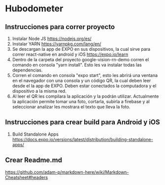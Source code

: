 # Hubodometer

## Instrucciones para correr proyecto 

1. Instalar Node JS https://nodejs.org/es/
2. Instalar YARN https://yarnpkg.com/lang/en/
3. Se descargan la app de EXPO en sus dispositivos,  la cual sirve para correr react-native en android y iOS https://expo.io/learn
4. Dentro de la carpeta del proyecto google-vision-rn-demo corren el comando en consola "yarn install". Esto les va instalar todas las dependencias.
5. Corren el comando en consola "expo start", esto les abrirá una ventana en el navegador con una consola y un código QR, la cual deben leer desde el la app de EXPO. Deben estar conectados la computadora y el dispositivo a la misma red. 
6. Al leer el QR les compilara la aplicación y la podrán utilizar. Actualmente la aplicación permite tomar una foto, cortarla, subirla a firebase y al seleccionar analizar les mostrara el texto que lleva la foto. 

## Instrucciones para crear build para Android y iOS

1. Build Standalone Apps https://docs.expo.io/versions/latest/distribution/building-standalone-apps/

## Crear Readme.md

https://github.com/adam-p/markdown-here/wiki/Markdown-Cheatsheet#headers
